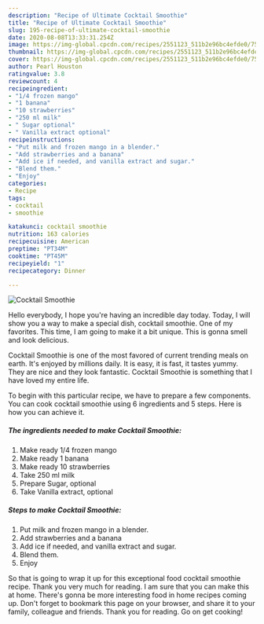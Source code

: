 ```yaml
---
description: "Recipe of Ultimate Cocktail Smoothie"
title: "Recipe of Ultimate Cocktail Smoothie"
slug: 195-recipe-of-ultimate-cocktail-smoothie
date: 2020-08-08T13:33:31.254Z
image: https://img-global.cpcdn.com/recipes/2551123_511b2e96bc4efde0/751x532cq70/cocktail-smoothie-recipe-main-photo.jpg
thumbnail: https://img-global.cpcdn.com/recipes/2551123_511b2e96bc4efde0/751x532cq70/cocktail-smoothie-recipe-main-photo.jpg
cover: https://img-global.cpcdn.com/recipes/2551123_511b2e96bc4efde0/751x532cq70/cocktail-smoothie-recipe-main-photo.jpg
author: Pearl Houston
ratingvalue: 3.8
reviewcount: 4
recipeingredient:
- "1/4 frozen mango"
- "1 banana"
- "10 strawberries"
- "250 ml milk"
- " Sugar optional"
- " Vanilla extract optional"
recipeinstructions:
- "Put milk and frozen mango in a blender."
- "Add strawberries and a banana"
- "Add ice if needed, and vanilla extract and sugar."
- "Blend them."
- "Enjoy"
categories:
- Recipe
tags:
- cocktail
- smoothie

katakunci: cocktail smoothie 
nutrition: 163 calories
recipecuisine: American
preptime: "PT34M"
cooktime: "PT45M"
recipeyield: "1"
recipecategory: Dinner

---
```



![Cocktail Smoothie](https://img-global.cpcdn.com/recipes/2551123_511b2e96bc4efde0/751x532cq70/cocktail-smoothie-recipe-main-photo.jpg)

Hello everybody, I hope you're having an incredible day today. Today, I will show you a way to make a special dish, cocktail smoothie. One of my favorites. This time, I am going to make it a bit unique. This is gonna smell and look delicious.

Cocktail Smoothie is one of the most favored of current trending meals on earth. It's enjoyed by millions daily. It is easy, it is fast, it tastes yummy. They are nice and they look fantastic. Cocktail Smoothie is something that I have loved my entire life.




To begin with this particular recipe, we have to prepare a few components. You can cook cocktail smoothie using 6 ingredients and 5 steps. Here is how you can achieve it.

##### The ingredients needed to make Cocktail Smoothie:

1. Make ready 1/4 frozen mango
1. Make ready 1 banana
1. Make ready 10 strawberries
1. Take 250 ml milk
1. Prepare  Sugar, optional
1. Take  Vanilla extract, optional




##### Steps to make Cocktail Smoothie:

1. Put milk and frozen mango in a blender.
1. Add strawberries and a banana
1. Add ice if needed, and vanilla extract and sugar.
1. Blend them.
1. Enjoy




So that is going to wrap it up for this exceptional food cocktail smoothie recipe. Thank you very much for reading. I am sure that you can make this at home. There's gonna be more interesting food in home recipes coming up. Don't forget to bookmark this page on your browser, and share it to your family, colleague and friends. Thank you for reading. Go on get cooking!
